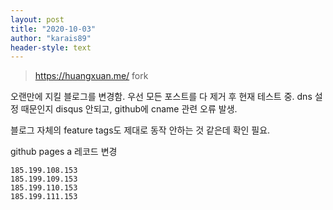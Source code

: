 ```yaml
---
layout: post
title: "2020-10-03"
author: "karais89"
header-style: text
---
```


> https://huangxuan.me/ fork

오랜만에 지킬 블로그를 변경함.
우선 모든 포스트를 다 제거 후 현재 테스트 중.
dns 설정 때문인지 disqus 안되고, github에 cname 관련 오류 발생.

블로그 자체의 feature tags도 제대로 동작 안하는 것 같은데 확인 필요.

github pages a 레코드 변경

```
185.199.108.153
185.199.109.153
185.199.110.153
185.199.111.153
```